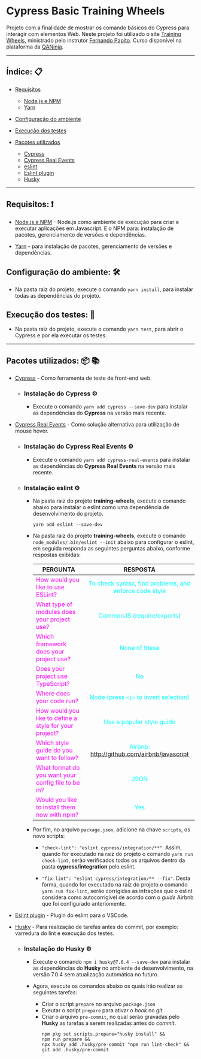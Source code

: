 # Cypress Basic Training Wheels

  Projeto com a finalidade de mostrar os comando básicos do Cypress para interagir com elementos Web. Neste projeto foi utilizado o site [Training Wheels](https://training-wheels-qaninja.herokuapp.com/), ministrado pelo instrutor [Fernando Papito](https://www.linkedin.com/in/papitoio). Curso disponível na plataforma da [QANinja](https://www.universocypress.com.br).

---

## Índice: 📋

- [Requisitos](#requisitos)

  - [Node.js e NPM](#nodejs-e-npm)
  - [Yarn](#yarn)

- [Configuração do ambiente](#ambiente)

- [Execução dos testes](#testes)

- [Pacotes utilizados](#pacotes-utilizados)

  - [Cypress](#cypress)
  - [Cypress Real Events](#cypress-real-events)
  - [eslint](#eslint)
  - [Eslint plugin](#eslint-plugin)
  - [Husky](#husky)

---

## <a id="requisitos"/> Requisitos: ❗

* <a id="nodejs-e-npm"/> [Node.js e NPM](https://nodejs.org/en/download) - Node.js como ambiente de execução para criar e executar aplicações em Javascript. E o NPM para: instalação de pacotes, gerenciamento de versões e dependências.

* <a id="yarn"/> [Yarn](https://classic.yarnpkg.com/lang/en/docs/install/#debian-stable) - para instalação de pacotes, gerenciamento de versões e dependências.

## <a id="ambiente"/> Configuração do ambiente: 🛠️ </a>

* Na pasta raiz do projeto, execute o comando `yarn install`, para instalar todas as dependências do projeto.

## <a id="testes"/> Execução dos testes: 🚀 </a>

* Na pasta raiz do projeto, execute o comando `yarn test`, para abrir o Cypress e por ela executar os testes.

---
## <a id="pacotes-utilizados"/> Pacotes utilizados: 📦 📚 </a>

* <a id="cypress"/> [Cypress](https://www.cypress.io) - Como ferramenta de teste de front-end web.

  * ### Instalação do Cypress ⚙️

    - Execute o comando `yarn add cypress --save-dev` para instalar as dependências do **Cypress** na versão mais recente.

* <a id="cypress-real-events"/> [Cypress Real Events](https://github.com/dmtrKovalenko/cypress-real-events) - Como solução alternativa para utilização de mouse hover.

  * ### Instalação do Cypress Real Events ⚙️

    - Execute o comando `yarn add cypress-real-events` para instalar as dependências do **Cypress Real Events** na versão mais recente.

  * ### Instalação eslint ⚙️

    - Na pasta raiz do projeto **training-wheels**, execute o comando abaixo para instalar o eslint como uma dependência de desenvolvimento do projeto.
      ```
      yarn add eslint --save-dev
      ```
    - Na pasta raiz do projeto **training-wheels**, execute o comando `node_modules/.bin/eslint --init` abaixo para configurar o eslint, em seguida responda as seguintes perguntas abaixo, conforme respostas exibidas:

      | <center>PERGUNTA</center> | RESPOSTA |
      |-----------|:-----------:|
      | <span style="color:magenta">How would you like to use ESLint?</span> | <span style="color:cyan">To check syntax, find problems, and enforce code style</span>  |
      | <span style="color:magenta">What type of modules does your project use?</span> | <span style="color:cyan">CommonJS (require/exports)</span>  |
      | <span style="color:magenta">Which framework does your project use?</span> | <span style="color:cyan">None of these</span>  |
      | <span style="color:magenta">Does your project use TypeScript?</span> | <span style="color:cyan">No</span>  |
      | <span style="color:magenta">Where does your code run?</span> | <span style="color:cyan">Node (press `<i>` to invert selection)</span>  |
      | <span style="color:magenta">How would you like to define a style for your project?</span> | <span style="color:cyan">Use a popular style guide</span>  |
      | <span style="color:magenta">Which style guide do you want to follow?</span> | <span style="color:cyan">Airbnb: http://github.com/airbnb/javascript</span>  |
      | <span style="color:magenta">What format do you want your config file to be in?</span> | <span style="color:cyan">JSON</span>  |
      | <span style="color:magenta">Would you like to install them now with npm?</span> | <span style="color:cyan">Yes</span>  |

    - Por fim, no arquivo `package.json`, adicione na chave `scripts`, os novo scripts: 
    
      - `"check-lint": "eslint cypress/integration/**"`. Assim, quando for executado na raiz do projeto o comando `yarn run check-lint`, serão verificados todos os arquivos dentro da pasta **cypress/integration** pelo eslint.
 
      - `"fix-lint": "eslint cypress/integration/** --fix"`. Desta forma, quando for executado na raiz do projeto o comando `yarn run fix-lint`, serão corrigidas as infrações que o eslint considera como autocorrigível de acordo com o *guide* Airbnb que foi configurado anteriomente.

* <a id="eslint-plugin"/> [Eslint plugin](https://marketplace.visualstudio.com/items?itemName=dbaeumer.vscode-eslint) - Plugin do eslint para o VSCode.


* <a id="husky"/> [Husky](https://www.npmjs.com/package/husky) - Para realização de tarefas antes do commit, por exemplo: varredura do lint e execução dos testes.

  * ### Instalação do Husky ⚙️

    - Execute o comando `npm i husky@7.0.4 --save-dev` para instalar as dependências do **Husky** no ambiente de desenvolvimento, na versão 7.0.4 sem atualização automática no futuro.

    - Agora, execute os comandos abaixo os quais irão realizar as seguintes tarefas:
      - Criar o script `prepare` no arquivo `package.json`
      - Exeutar o script `prepare` para ativar o *hook* no *git*
      - Criar o arquivo `pre-commit`, no qual serão gravadas pelo **Husky** as tarefas a serem realizadas antes do *commit*.
        ```
        npm pkg set scripts.prepare="husky install" &&
        npm run prepare &&
        npx husky add .husky/pre-commit "npm run lint-check" &&
        git add .husky/pre-commit
        ```
